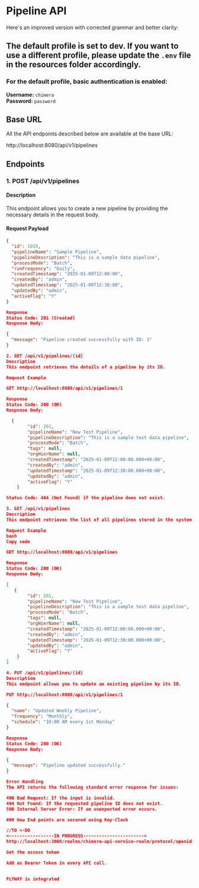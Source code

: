 # Pipeline API

Here's an improved version with corrected grammar and better clarity:

## The default profile is set to **dev**. If you want to use a different profile, please update the `.env` file in the **resources** folder accordingly.

### For the default profile, basic authentication is enabled:
**Username:** `chimera`  
**Password:** `password`

## Base URL

All the API endpoints described below are available at the base URL:

http://localhost:8080/api/v1/pipelines

## Endpoints

### 1. POST /api/v1/pipelines

#### Description

This endpoint allows you to create a new pipeline by providing the necessary details in the request
body.

#### Request Payload

```json
{
  "id": 1010,
  "pipelineName": "Sample Pipeline",
  "pipelineDescription": "This is a sample data pipeline",
  "processMode": "Batch",
  "runFrequency": "Daily",
  "createdTimestamp": "2025-01-09T12:00:00",
  "createdBy": "admin",
  "updatedTimestamp": "2025-01-09T12:30:00",
  "updatedBy": "admin",
  "activeFlag": "Y"
}

Response
Status Code: 201 (Created)
Response Body:

{
  "message": "Pipeline created successfully with ID: 1"
}

2. GET /api/v1/pipelines/{id}
Description
This endpoint retrieves the details of a pipeline by its ID.

Request Example

GET http://localhost:8080/api/v1/pipelines/1

Response
Status Code: 200 (OK)
Response Body:

  {
        "id": 201,
        "pipelineName": "New Test Pipeline",
        "pipelineDescription": "This is a sample test data pipeline",
        "processMode": "Batch",
        "tags": null,
        "orgHierName": null,
        "createdTimestamp": "2025-01-09T12:00:00.000+00:00",
        "createdBy": "admin",
        "updatedTimestamp": "2025-01-09T12:30:00.000+00:00",
        "updatedBy": "admin",
        "activeFlag": "Y"
    }

Status Code: 404 (Not Found) if the pipeline does not exist.

3. GET /api/v1/pipelines
Description
This endpoint retrieves the list of all pipelines stored in the system.

Request Example
bash
Copy code

GET http://localhost:8080/api/v1/pipelines

Response
Status Code: 200 (OK)
Response Body:

[
   {
        "id": 201,
        "pipelineName": "New Test Pipeline",
        "pipelineDescription": "This is a sample test data pipeline",
        "processMode": "Batch",
        "tags": null,
        "orgHierName": null,
        "createdTimestamp": "2025-01-09T12:00:00.000+00:00",
        "createdBy": "admin",
        "updatedTimestamp": "2025-01-09T12:30:00.000+00:00",
        "updatedBy": "admin",
        "activeFlag": "Y"
    }
]

4. PUT /api/v1/pipelines/{id}
Description
This endpoint allows you to update an existing pipeline by its ID.

PUT http://localhost:8080/api/v1/pipelines/1

{
  "name": "Updated Weekly Pipeline",
  "frequency": "Monthly",
  "schedule": "10:00 AM every 1st Monday"
}

Response
Status Code: 200 (OK)
Response Body:

{
  "message": "Pipeline updated successfully."
}

Error Handling
The API returns the following standard error response for issues:

400 Bad Request: If the input is invalid.
404 Not Found: If the requested pipeline ID does not exist.
500 Internal Server Error: If an unexpected error occurs.

### Now End points are secured using Key-Clock

//TO =-DO
<-----------------IN PROGRESS----------------------->
http://localhost:3000/realms/chimera-api-service-realm/protocol/openid-connect/token

Get the access token

Add as Bearer Token in every API call. 


FLYWAY is integrated













